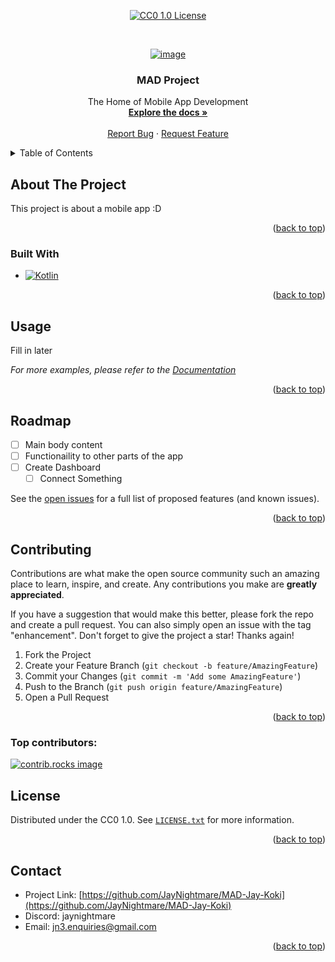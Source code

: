 <!-- Improved compatibility of back to top link: See: https://github.com/othneildrew/Best-README-Template/pull/73 -->
<a id="readme-top"></a>

<div align="center">
  
  [![CC0 1.0 License][license-shield]][license-url]
  
</div>



<!-- PROJECT LOGO -->
<br />
<div align="center">
  <a href="https://github.com/JayNightmare/MAD-Jay-Koki">
    
![image](https://github.com/user-attachments/assets/b506d901-cf4d-4b52-a479-a92a7882845f)
  </a>

<h3 align="center">MAD Project</h3>

  <p align="center">
    The Home of Mobile App Development
    <br />
    <a href="https://github.com/JayNightmare/MAD-Jay-Koki"><strong>Explore the docs »</strong></a>
    <br />
    <br />
    <!-- <a href="https://jaynightmare.github.io/MAD-Jay-Koki/">View Page</a> 
    &middot;
    -->
    <a href="https://github.com/JayNightmare/MAD-Jay-Koki/issues/new?labels=bug&template=bug-report---.md">Report Bug</a>
    &middot;
    <a href="https://github.com/JayNightmare/MAD-Jay-Koki/issues/new?labels=enhancement&template=feature-request---.md">Request Feature</a>
  </p>
</div>

<!-- TABLE OF CONTENTS -->
<details>
  <summary>Table of Contents</summary>
  <ol>
    <li>
      <a href="#about-the-project">About The Project</a>
      <ul>
        <li><a href="#built-with">Built With</a></li>
      </ul>
    </li>
    <li><a href="#usage">Usage</a></li>
    <li><a href="#roadmap">Roadmap</a></li>
    <li><a href="#contributing">Contributing</a></li>
    <li><a href="#license">License</a></li>
    <li><a href="#contact">Contact</a></li>
  </ol>
</details>



<!-- ABOUT THE PROJECT -->
## About The Project

This project is about a mobile app :D


<p align="right">(<a href="#readme-top">back to top</a>)</p>



### Built With
* [![Kotlin][Kotlin]][Kotlin-URL]

<p align="right">(<a href="#readme-top">back to top</a>)</p>

<!-- USAGE EXAMPLES -->
## Usage

Fill in later

_For more examples, please refer to the [Documentation](https://jaynightmare.github.io/MAD-Jay-Koki/)_

<p align="right">(<a href="#readme-top">back to top</a>)</p>



<!-- ROADMAP -->
## Roadmap

- [ ] Main body content
- [ ] Functionaility to other parts of the app
- [ ] Create Dashboard
    - [ ] Connect Something

See the [open issues](https://github.com/JayNightmare/MAD-Jay-Koki/issues) for a full list of proposed features (and known issues).

<p align="right">(<a href="#readme-top">back to top</a>)</p>



<!-- CONTRIBUTING -->
## Contributing

Contributions are what make the open source community such an amazing place to learn, inspire, and create. Any contributions you make are **greatly appreciated**.

If you have a suggestion that would make this better, please fork the repo and create a pull request. You can also simply open an issue with the tag "enhancement".
Don't forget to give the project a star! Thanks again!

1. Fork the Project
2. Create your Feature Branch (`git checkout -b feature/AmazingFeature`)
3. Commit your Changes (`git commit -m 'Add some AmazingFeature'`)
4. Push to the Branch (`git push origin feature/AmazingFeature`)
5. Open a Pull Request

<p align="right">(<a href="#readme-top">back to top</a>)</p>

### Top contributors:

<a href="https://github.com/JayNightmare/MAD-Jay-Koki/graphs/contributors">
  <img src="https://contrib.rocks/image?repo=JayNightmare/MAD-Jay-Koki" alt="contrib.rocks image" />
</a>



<!-- LICENSE -->
## License

Distributed under the CC0 1.0. See [`LICENSE.txt`](https://github.com/JayNightmare/MAD-Jay-Koki/blob/master/LICENSE.txt) for more information.

<p align="right">(<a href="#readme-top">back to top</a>)</p>



<!-- CONTACT -->
## Contact

- Project Link: [https://github.com/JayNightmare/MAD-Jay-Koki](https://github.com/JayNightmare/MAD-Jay-Koki)
- Discord: jaynightmare
- Email: jn3.enquiries@gmail.com

<p align="right">(<a href="#readme-top">back to top</a>)</p>


<!-- MARKDOWN LINKS & IMAGES -->
<!-- https://www.markdownguide.org/basic-syntax/#reference-style-links -->
[contributors-shield]: https://img.shields.io/github/contributors/JayNightmare/MAD-Jay-Koki.svg?style=for-the-badge
[contributors-url]: https://github.com/JayNightmare/MAD-Jay-Koki/graphs/contributors
<!-- // -->
[forks-shield]: https://img.shields.io/github/forks/JayNightmare/MAD-Jay-Koki.svg?style=for-the-badge
[forks-url]: https://github.com/JayNightmare/MAD-Jay-Koki/network/members
<!-- // -->
[stars-shield]: https://img.shields.io/github/stars/JayNightmare/MAD-Jay-Koki.svg?style=for-the-badge
[stars-url]: https://github.com/JayNightmare/MAD-Jay-Koki/stargazers
<!-- // -->
[issues-shield]: https://img.shields.io/github/issues/JayNightmare/MAD-Jay-Koki.svg?style=for-the-badge
[issues-url]: https://github.com/JayNightmare/MAD-Jay-Koki/issues
<!-- // -->
[license-shield]: https://img.shields.io/github/license/JayNightmare/MAD-Jay-Koki.svg?style=for-the-badge
[license-url]: https://github.com/JayNightmare/MAD-Jay-Koki/blob/master/LICENSE.txt
<!-- // -->
[linkedin-shield]: https://img.shields.io/badge/-LinkedIn-black.svg?style=for-the-badge&logo=linkedin&colorB=555
[linkedin-url]: https://www.linkedin.com/in/jordan-s-bell/
<!-- // -->
[product-screenshot]: images/screenshot.png
<!-- // -->
[Next.js]: https://img.shields.io/badge/next.js-000000?style=for-the-badge&logo=nextdotjs&logoColor=white
[Next-url]: https://nextjs.org/
<!-- // -->
[React.js]: https://img.shields.io/badge/React-20232A?style=for-the-badge&logo=react&logoColor=61DAFB
[React-url]: https://reactjs.org/
<!-- // -->
[Vue.js]: https://img.shields.io/badge/Vue.js-35495E?style=for-the-badge&logo=vuedotjs&logoColor=4FC08D
[Vue-url]: https://vuejs.org/
<!-- // -->
[Angular.io]: https://img.shields.io/badge/Angular-DD0031?style=for-the-badge&logo=angular&logoColor=white
[Angular-url]: https://angular.io/
<!-- // -->
[Svelte.dev]: https://img.shields.io/badge/Svelte-4A4A55?style=for-the-badge&logo=svelte&logoColor=FF3E00
[Svelte-url]: https://svelte.dev/
<!-- // -->
[Laravel.com]: https://img.shields.io/badge/Laravel-FF2D20?style=for-the-badge&logo=laravel&logoColor=white
[Laravel-url]: https://laravel.com
<!-- // -->
[Bootstrap.com]: https://img.shields.io/badge/Bootstrap-563D7C?style=for-the-badge&logo=bootstrap&logoColor=white
[Bootstrap-url]: https://getbootstrap.com
<!-- // -->
[JQuery.com]: https://img.shields.io/badge/jQuery-0769AD?style=for-the-badge&logo=jquery&logoColor=white
[JQuery-url]: https://jquery.com
<!-- // -->
[Python.org]: https://img.shields.io/badge/Python-3776AB?styl
[Python-url]: https://www.python.org
<!-- // -->
[JavaScript]: https://img.shields.io/badge/JavaScript-F7DF1E?style=for-the-badge&logo=javascript&logoColor=black
[JavaScript-url]: https://www.javascript.com
<!-- // -->
[Discord.js]: https://img.shields.io/badge/Discord.js-blue?style=for-the-badge&logo=discord&logoColor=white
[Discord.js-url]: https://discord.js.org
<!-- // -->
[HTML]: https://img.shields.io/badge/HTML-orange?style=for-the-badge&logo=html5&logoColor=white
[HTML-url]: https://www.w3schools.com/html/
<!-- // -->
[CSS]: https://img.shields.io/badge/CSS-darkblue?style=for-the-badge&logo=css&logoColor=white
[CSS-url]: https://www.w3schools.com/css/
<!-- // -->
[Discord-Bot]: https://img.shields.io/badge/-Discord_Bot-black.svg?style=for-the-badge&logo=linkedin&colorB=555
[Discord-Bot-url]: https://github.com/JayNightmare/Translator-Discord-Bot
<!-- // -->
[TALE-website]: https://img.shields.io/badge/-T.A.L.E-black.svg?style=for-the-badge&logo=linkedin&colorB=555
[TALE-url]: https://github.com/JayNightmare/MAD-Jay-Koki
<!-- // -->
[Kotlin]: https://img.shields.io/badge/Kotlin-darkblue?style=for-the-badge&logo=css&logoColor=white
[Kotlin-URL]: https://kotlinlang.org
